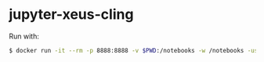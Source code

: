 # jupyter-xeus-cling

Run with:

```bash
$ docker run -it --rm -p 8888:8888 -v $PWD:/notebooks -w /notebooks -user $(id -u):$(id -g) ghcr.io/robertodr/jupyter-xeus-cling:latest
```
